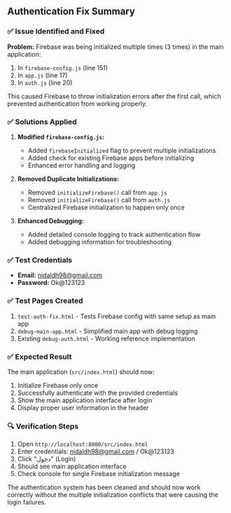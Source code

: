 ## Authentication Fix Summary

### ✅ Issue Identified and Fixed
**Problem:** Firebase was being initialized multiple times (3 times) in the main application:
1. In `firebase-config.js` (line 151) 
2. In `app.js` (line 17)
3. In `auth.js` (line 20)

This caused Firebase to throw initialization errors after the first call, which prevented authentication from working properly.

### ✅ Solutions Applied

1. **Modified `firebase-config.js`:**
   - Added `firebaseInitialized` flag to prevent multiple initializations
   - Added check for existing Firebase apps before initializing
   - Enhanced error handling and logging

2. **Removed Duplicate Initializations:**
   - Removed `initializeFirebase()` call from `app.js`
   - Removed `initializeFirebase()` call from `auth.js`
   - Centralized Firebase initialization to happen only once

3. **Enhanced Debugging:**
   - Added detailed console logging to track authentication flow
   - Added debugging information for troubleshooting

### ✅ Test Credentials
- **Email:** nidaldh98@gmail.com
- **Password:** Ok@123123

### ✅ Test Pages Created
1. `test-auth-fix.html` - Tests Firebase config with same setup as main app
2. `debug-main-app.html` - Simplified main app with debug logging
3. Existing `debug-auth.html` - Working reference implementation

### ✅ Expected Result
The main application (`src/index.html`) should now:
1. Initialize Firebase only once
2. Successfully authenticate with the provided credentials
3. Show the main application interface after login
4. Display proper user information in the header

### 🔍 Verification Steps
1. Open `http://localhost:8000/src/index.html`
2. Enter credentials: nidaldh98@gmail.com / Ok@123123
3. Click "دخول" (Login)
4. Should see main application interface
5. Check console for single Firebase initialization message

The authentication system has been cleaned and should now work correctly without the multiple initialization conflicts that were causing the login failures.
